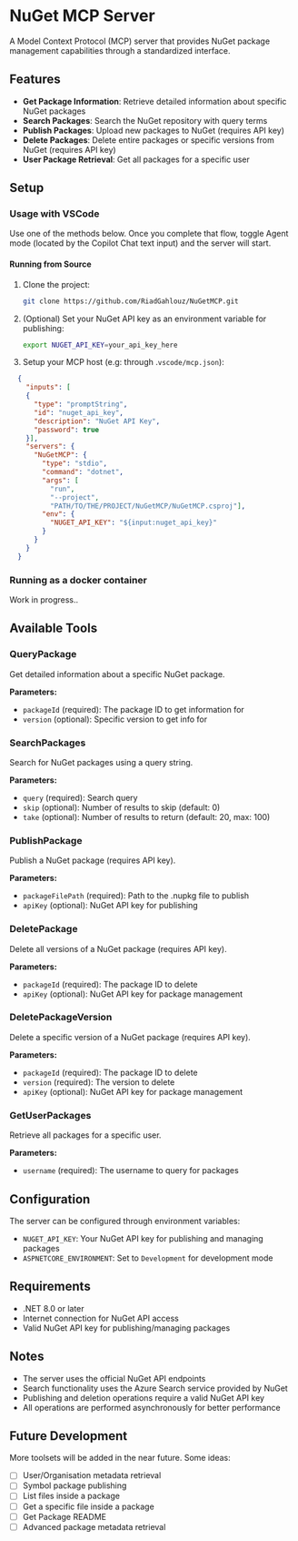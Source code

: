 # NuGet MCP Server

A Model Context Protocol (MCP) server that provides NuGet package management capabilities through a standardized interface.

## Features

- **Get Package Information**: Retrieve detailed information about specific NuGet packages
- **Search Packages**: Search the NuGet repository with query terms
- **Publish Packages**: Upload new packages to NuGet (requires API key)
- **Delete Packages**: Delete entire packages or specific versions from NuGet (requires API key)
- **User Package Retrieval**: Get all packages for a specific user

## Setup
### Usage with VSCode
Use one of the methods below. Once you complete that flow, toggle Agent mode (located by the Copilot Chat text input) and the server will start.

#### Running from Source
1. Clone the project:
   ```bash
   git clone https://github.com/RiadGahlouz/NuGetMCP.git
   ```

1. (Optional) Set your NuGet API key as an environment variable for publishing:
   ```bash
   export NUGET_API_KEY=your_api_key_here
   ```

3. Setup your MCP host (e.g: through .`vscode/mcp.json`):
```json
  { 
    "inputs": [
    {
      "type": "promptString",
      "id": "nuget_api_key",
      "description": "NuGet API Key",
      "password": true
    }],
    "servers": {
      "NuGetMCP": {
        "type": "stdio",
        "command": "dotnet",
        "args": [
          "run",
          "--project",
          "PATH/TO/THE/PROJECT/NuGetMCP/NuGetMCP.csproj"],
        "env": {
          "NUGET_API_KEY": "${input:nuget_api_key}"
        }
      }
    }
  }
```
### Running as a docker container
Work in progress..

## Available Tools

### QueryPackage
Get detailed information about a specific NuGet package.

**Parameters:**
- `packageId` (required): The package ID to get information for
- `version` (optional): Specific version to get info for

### SearchPackages
Search for NuGet packages using a query string.

**Parameters:**
- `query` (required): Search query
- `skip` (optional): Number of results to skip (default: 0)
- `take` (optional): Number of results to return (default: 20, max: 100)

### PublishPackage
Publish a NuGet package (requires API key).

**Parameters:**
- `packageFilePath` (required): Path to the .nupkg file to publish
- `apiKey` (optional): NuGet API key for publishing

### DeletePackage
Delete all versions of a NuGet package (requires API key).

**Parameters:**
- `packageId` (required): The package ID to delete
- `apiKey` (optional): NuGet API key for package management

### DeletePackageVersion
Delete a specific version of a NuGet package (requires API key).

**Parameters:**
- `packageId` (required): The package ID to delete
- `version` (required): The version to delete
- `apiKey` (optional): NuGet API key for package management

### GetUserPackages
Retrieve all packages for a specific user.

**Parameters:**
- `username` (required): The username to query for packages

## Configuration

The server can be configured through environment variables:

- `NUGET_API_KEY`: Your NuGet API key for publishing and managing packages
- `ASPNETCORE_ENVIRONMENT`: Set to `Development` for development mode

## Requirements

- .NET 8.0 or later
- Internet connection for NuGet API access
- Valid NuGet API key for publishing/managing packages

## Notes

- The server uses the official NuGet API endpoints
- Search functionality uses the Azure Search service provided by NuGet
- Publishing and deletion operations require a valid NuGet API key
- All operations are performed asynchronously for better performance

## Future Development
More toolsets will be added in the near future. Some ideas:
- [ ] User/Organisation metadata retrieval
- [ ] Symbol package publishing
- [ ] List files inside a package
- [ ] Get a specific file inside a package
- [ ] Get Package README
- [ ] Advanced package metadata retrieval